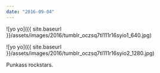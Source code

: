```yaml
---
date: "2016-09-04"
---
```


![yo yo]({{ site.baseurl }}/assets/images/2016/tumblr_oczsq7tl111r16syio1_640.jpg)

![yo yo]({{ site.baseurl }}/assets/images/2016/tumblr_oczsq7tl111r16syio2_1280.jpg)

Punkass rockstars.
